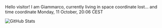 Hello visitor! I am Giammarco, currently living in space coordinate lost... and time coordinate Monday, 11 October, 20:06 CEST

![GitHub Stats](https://github-readme-stats.vercel.app/api?username=grcasanova)
